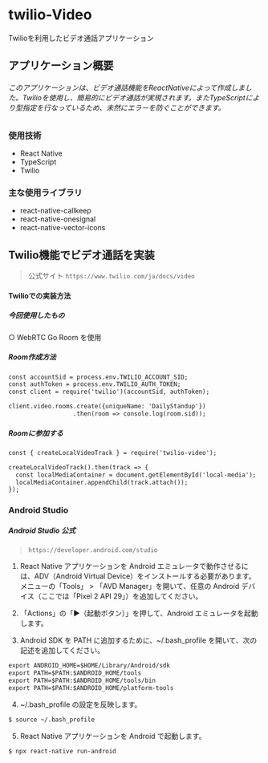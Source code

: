 # twilio-Video
Twilioを利用したビデオ通話アプリケーション

## アプリケーション概要
###### このアプリケーションは、ビデオ通話機能をReactNativeによって作成しました。Twilioを使用し、簡易的にビデオ通話が実現されます。またTypeScriptにより型指定を行なっているため、未然にエラーを防ぐことができます。


### 使用技術
* React Native
* TypeScript
* Twilio

### 主な使用ライブラリ
* react-native-callkeep
* react-native-onesignal
* react-native-vector-icons

## Twilio機能でビデオ通話を実装
> 公式サイト `https://www.twilio.com/ja/docs/video`

#### Twilioでの実装方法

##### 今回使用したもの
○ WebRTC Go Room を使用

##### Room作成方法
```html
const accountSid = process.env.TWILIO_ACCOUNT_SID;
const authToken = process.env.TWILIO_AUTH_TOKEN;
const client = require('twilio')(accountSid, authToken);

client.video.rooms.create({uniqueName: 'DailyStandup'})
                  .then(room => console.log(room.sid));
```

##### Roomに参加する
```html
const { createLocalVideoTrack } = require('twilio-video');

createLocalVideoTrack().then(track => {
  const localMediaContainer = document.getElementById('local-media');
  localMediaContainer.appendChild(track.attach());
});
```

### Android Studio
##### Android Studio 公式
> `https://developer.android.com/studio`

1. React Native アプリケーションを Android エミュレータで動作させるには、ADV（Android Virtual Device）をインストールする必要があります。
メニューの「Tools」 > 「AVD Manager」を開いて、任意の Android デバイス（ここでは「Pixel 2 API 29」）を追加してください。

2. 「Actions」の「▶️（起動ボタン）」を押して、Android エミュレータを起動します。

3. Android SDK を PATH に追加するために、~/.bash_profile を開いて、次の記述を追加してください。
```html
export ANDROID_HOME=$HOME/Library/Android/sdk
export PATH=$PATH:$ANDROID_HOME/tools
export PATH=$PATH:$ANDROID_HOME/tools/bin
export PATH=$PATH:$ANDROID_HOME/platform-tools
```

4. ~/.bash_profile の設定を反映します。
```html
$ source ~/.bash_profile
```

5. React Native アプリケーションを Android で起動します。
```html
$ npx react-native run-android
```


